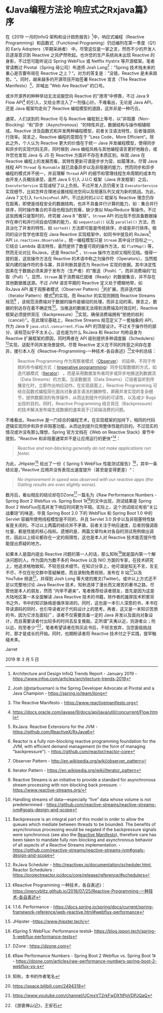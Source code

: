 # 《Java编程方法论 响应式之Rxjava篇》序

在《2019 一月的InfoQ 架构和设计趋势报告》[^1]中，响应式编程（Reactive Programming）和函数式（Functional Programing）仍旧编列在第一季度（Q1）的 Early Adopters（早期采纳者） 中。尽管这仅是一家之言，然而不少的开发人员逐渐意识到 Reactive 之风俨然吹起。也许您的生产系统尚未出现 Reactive 的身影，不过您可能听说过 Spring WebFlux 或 Netflix Hystrix 等开源框架。笔者曾请教过 Pivotal（Spring 母公司）布道师 Josh Long[^2]：”Spring 技术栈未来的重心是否要布局在 Reactive 之上？“。对方的答复是：”没错，Reactive 是未来趋势。“。同时，越来越多的开源项目开始签署 Reactive 宣言（The Reactive Manifesto）[^3]，并喊出 ”Web Are Reactive“ 的口号。

或许开源界的种种举动无法说服您向 Reactive 的”港湾“中停靠，不过 Java 9  Flow API[^4] 的引入，又给业界注入了一剂强心针。不难看出，无论是 Java API，还是 Java 框架均走向了 Reactive 编程模型的道路，这并非是一种巧合。

通常，人们谈到的 Reactive 可与 Reactive 编程划上等号，以”非阻塞（Non-Blocking）“和”异步（Asynchronous）“的特性并述，数据结构与操作相辅相成。Reactive 涉及函数式和并发两种编程模型，前者关注语法特性，后者强调执行效率。简言之，Reactive 编程的意图在于 ”Less Code，More Efficient“。除此之外，个人认为 Reactive 更大的价值在于统一 Java 并发编程模型，使得同步和异步的实现代码无异，同时做到 Java 编程风格与其他编程语言更好地融合，或许您也发现 Java  与 JS 在 Reactive 方面并不存在本质区别。纵观 Java 在 Reactive 编程上的发展而看，其特性更新可谓是步步为营，如履薄冰。尽管 Java 线程 API `Thread` 与 `Runnable` 就已具备异步以及非阻塞的能力，然而同步和异步编程的模式并不统一，并且理解 `Thread` API 的细节和管理线程生命周期的成本均由开发人员概括承受。虽然 Java 5 引入 J.U.C 框架（Java 并发框架）之后， `ExecutorService` 实现减轻了以上负担。不过开发人员仍需关注 `ExecutorService` 实现细节，比如怎样合理地设置线程池空间以及阻塞队列又成为新的挑战。为此，Java 7 又引入 `ForkJoinPool` API，不过此时的J.U.C 框架与 Reactive 理念仍存在距离，即使是线程安全的数据结构，也并不具备并行计算的能力，如：集合并行排序，同时操作集合的手段也相当的贫瘠，缺少类似 Map/Reduce 等操作。不过这些困难只是暂时的，终究被 Java 8 ”救赎“。`Stream` API 的出现不但具备数据操作在串行和并行间自由切换的能力，如 `sequential()` 以及 `parallel()` 方法，而且淡化了并发的特性，如 `sorted()` 方法即可能是传统排序，亦或是并行排序。相同的设计哲学也体现在 Java Reactive 实现框架中，如同书中提及的 RxJava[^5] API `io.reactivex.Observable` 。统一编程模型只是 `Stream` 其中设计目标之一，它结合 Lambda 语法特性，虽然提供了数量可观的操作方法，如 `flatMap()` 等，然而无论对比 RxJava，还是  Reactor[^6] ，`Stream` 操作方法却又相形见绌。值得一提的是，这些操作方法在 Reactive 的术语中称之为操作符（Operators）。当然框架内建的操作符的多与寡，并非判断其是否为 Reactive 实现的依据。其中决定性因素在于数据必须来源于发布方（生产者）的”推送（Push）“，而非消费端的”拉取（Pull）“。显然，`Stream`  属于消费端已就绪（Ready）的数据集合，并不存在其他数据推送源。不过 JVM 语言早期的 Reactive 定义处于模糊地带，如 RxJava  API 属于观察者模式（Observer Pattern）[^7]的扩展，而非迭代器（Iterator Pattern）模式[^8]的实现。而 Reactor 的实现则拥抱 Reactive Streams 规范[^9] ，该规范消费端对于数据的操作是被动的处理，而非主动的索。换言之，数据的到达存在着不确定性[^10]。当推送的数据无法得到消费端及时效应时，Reactive 框架必须提供背压（Backpressure）[^11]实现，确保消费端拥有”拒绝的权利（cancel）”。在此理论基础上，Reactive Streams 规范定义了一套抽象的 API，作为 Java 9 `java.util.concurrent.Flow` API 的顶层设计。不过关于操作符的部分，该规范似乎不太关心，这也是为什么 RxJava 和 Reactor 均称自身为 Reactive 扩展框架的原因，同时两者在 API 级别提供多种调度器（Schedulers）[^12]实现，适配不同并发场景提供。尽管 Reactive 定义在不同的阵营之间存在差异，援引本人在《Reactive-Programming-一种技术-各自表述》[^13]文中的总结：

> Reactive Programming 作为观察者模式（[Observer](https://en.wikipedia.org/wiki/Observer_pattern)） 的延伸，不同于传统的命令编程方式（ [Imperative programming](https://en.wikipedia.org/wiki/Imperative_programming)）同步拉取数据的方式，如迭代器模式（[Iterator](https://en.wikipedia.org/wiki/Iterator_pattern)） 。而是采用数据发布者同步或异步地推送到数据流（Data Streams）的方案。当该数据流（Data Steams）订阅者监听到传播变化时，立即作出响应动作。在实现层面上，Reactive Programming 可结合函数式编程简化面向对象语言语法的臃肿性，屏蔽并发实现的复杂细节，提供数据流的有序操作，从而达到提升代码的可读性，以及减少 Bugs 出现的目的。同时，Reactive Programming 结合背压（Backpressure）的技术解决发布端生成数据的速率高于订阅端消费的问题。

不难看出，Reactive 是一门综合的编程艺术，在实现框架的加持下，相同的代码逻辑实现同步和异步非阻塞功能，从而达到提升应用整体性能的目的。不过现实的情况或许没有那么理想，Spring 官方文档在《Web on Reactive Stack》章节中提到，"Reactive 和非阻塞通常并不是让应用运行的更快"[^14]：

> *Reactive and non-blocking generally do not make applications run faster.*

为此，JHipster[^15] 给出了一份《 Spring 5 WebFlux 性能测试报告》[^16]，其中一条结论是，”Reactive 应用并没有表现出速度提升（甚至是变得更差）“：

> *No improvement in speed was observed with our reactive apps (the Gatling results are even slightly worse).*

数月后，看似相反的结论却在DZone[^17]一篇名为《Raw Performance Numbers - Spring Boot 2 Webflux vs. Spring Boot 1》[^18]的文中出现，测试结果是 Spring Boot 2 WebFlux在高并发下响应时间更为平稳。实际上，这个测试结论有些”关公战秦琼“的味道，毕竟 Spring Boot 2.0 下的 WebFlux 和 Spring Boot 1.0 中的 Servlet  容器所使用线程模型是不同的，并且 Servlet 3.0 异步以及非阻塞特性缺省是关闭的。不过以上两篇的结论并不矛盾，前者关注于响应速度，后者则强调吞吐量，都是性能的核心指标。遗憾的是，两篇文章均未对各自的测试用例做出调优，因此以上结论都存在一定的局限性，这也是本人对 Reactive 技术能否提升性能提出质疑的地方。

如果本人是国内提出 Reactive 问题的第一人的话，那么知秋[^19]就是国内第一个解决问题的人。作为国内为数不多的 Reactive 以及 NIO 方面的专家，在技术研究上，他追求格物致知，不轻忽技术细节。在知识分享上，他可谓是知无不言，言无不尽，不仅在社交群中答疑解惑，而且录制免费视频，发布在 B 站[^20]以及 YouTube 频道[^21]，并得到 Josh Long 等大佬的推文(Twitter)。或许以上方式还不足以完整地讨论 Java Reactive 技术，知秋选择了漫长而又艰苦的著书之路，尽管他是本人的朋友，然而 ”内举不避亲“，笔者推荐给读者朋友，首先是因为这是大陆地区第一本全面解读 Java Reactive 技术的书籍，除作者的雄厚技术积累背书之外，书中的知识脉络是循序渐进的。同时，这也是一本引人深思的书，本书在导读源码的同时，也引导读者对于代码设计上的思考。再者，这又是一本知识苦旅的书，因为它涉及面较广，读者不仅需要具备一定的 Java 并发以及面向对象设计，而且需要读者付出较多的时间去反复推敲。正所谓”夫夷以近，则游者众；险以远，则至者少“[^22]，笔者希望读者在购买此书后，不轻言放弃，当您面临挑战时，那才是成长的开始。同时，也期盼读者将 Reactive 技术付之于实践，提早触碰未来。



Jarret

2019 年 3 月 5 日

[^1]: Architecture and Design InfoQ Trends Report - January 2019 - https://www.infoq.com/articles/architecture-trends-2019
[^2]: Josh (@starbuxman) is the Spring Developer Advocate at Pivotal and a Java Champion - https://spring.io/team/jlong
[^3]: The Reactive Manifesto -  https://www.reactivemanifesto.org
[^4]:  https://docs.oracle.com/javase/9/docs/api/java/util/concurrent/Flow.html
[^5]: RxJava: Reactive Extensions for the JVM - https://github.com/ReactiveX/RxJava6
[^6]:  Reactor is a fully non-blocking reactive programming foundation for the JVM, with efficient demand management (in the form of managing "backpressure"). - https://github.com/reactor/reactor-core
[^7]: Observer Pattern - http://en.wikipedia.org/wiki/observer_pattern
[^8]: Iterator Pattern - https://en.wikipedia.org/wiki/Iterator_pattern
[^9]: Reactive Streams is an initiative to provide a standard for asynchronous stream processing with non-blocking back pressure. - https://www.reactive-streams.org/
[^10]:  Handling streams of data—especially “live” data whose volume is not predetermined - https://github.com/reactive-streams/reactive-streams-jvm#goals-design-and-scope
[^11]: Backpressure is an integral part of this model in order to allow the queues which mediate between threads to be bounded. The benefits of asynchronous processing would be negated if the backpressure signals were synchronous (see also the [Reactive Manifesto](http://reactivemanifesto.org/)), therefore care has been taken to mandate fully non-blocking and asynchronous behavior of all aspects of a Reactive Streams implementation. - https://github.com/reactive-streams/reactive-streams-jvm#goals-design-and-scope
[^12]: RxJava Scheduler - http://reactivex.io/documentation/scheduler.html, Reactor Schedulers : https://projectreactor.io/docs/core/release/reference/#schedulers
[^13]: 《Reactive Programming 一种技术，各自表述》：https://mercyblitz.github.io/2018/07/25/Reactive-Programming-一种技术-各自表述
[^14]:  1.1.6. Performance - https://docs.spring.io/spring/docs/current/spring-framework-reference/web-reactive.html#webflux-performance
[^15]:JHipster -https://www.jhipster.tech/
[^16]: 《Spring 5 WebFlux: Performance tests》- https://blog.ippon.tech/spring-5-webflux-performance-tests
[^17]:  DZone : https://dzone.com
[^18]:《Raw Performance Numbers - Spring Boot 2 Webflux vs. Spring Boot 1》 - https://dzone.com/articles/raw-performance-numbers-spring-boot-2-webflux-vs-s
[^19]:  知秋，本书的作者笔名
[^20]: https://space.bilibili.com/2494318
[^21]: https://www.youtube.com/channel/UCmxVT2rkFwDX1tPpVDPJQaQ
[^22]:《游褒禅山记》，王安石